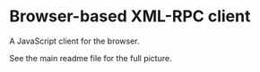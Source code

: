 # Browser-based XML-RPC client

A JavaScript client for the browser.

See the main readme file for the full picture.

